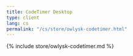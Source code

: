 ```yaml
---
title: CodeTimer Desktop
type: client
lang: cs
permalink: "/cs/store/owlysk-codetimer.html"
---
```


{% include store/owlysk-codetimer.md %}
 
